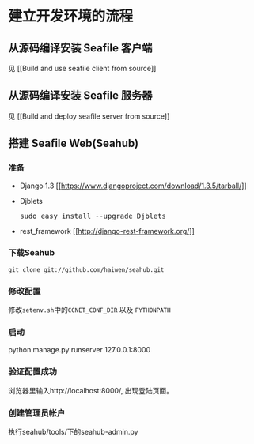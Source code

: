 # 建立开发环境的流程 #

## 从源码编译安装 Seafile 客户端 ##

见 [[Build and use seafile client from source]]

## 从源码编译安装 Seafile 服务器 ##

见 [[Build and deploy seafile server from source]]

## 搭建 Seafile Web(Seahub) ##

### 准备 ###

* Django 1.3 [[https://www.djangoproject.com/download/1.3.5/tarball/]] 

* Djblets <pre>sudo easy_install --upgrade Djblets</pre>
 
* rest_framework [[http://django-rest-framework.org/]]

### 下载Seahub ##

    git clone git://github.com/haiwen/seahub.git

### 修改配置 ###

修改`setenv.sh`中的`CCNET_CONF_DIR` 以及 `PYTHONPATH`

### 启动 ###

python manage.py runserver 127.0.0.1:8000

### 验证配置成功 ###

浏览器里输入http://localhost:8000/, 出现登陆页面。

### 创建管理员帐户 ###

执行seahub/tools/下的seahub-admin.py